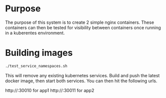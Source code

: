 # Purpose

The purpose of this system is to create 2 simple nginx containers.  These containers
can then be tested for visibility between containers once running in a kuberentes
environment.

# Building images

```sh
./test_service_namespaces.sh
```

This will remove any existing kubernetes services.  Build and push the latest docker image, then start
both services.  You can then hit the following urls.

http://<your docker ip>:30010 for app1
http://<your docker ip>:30011 for app2
